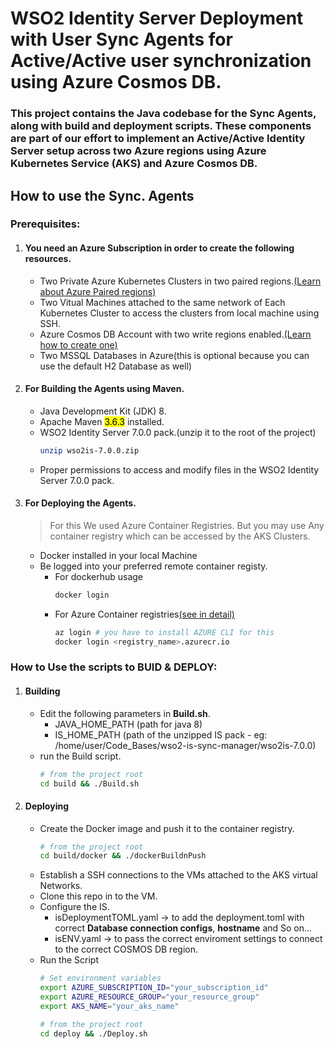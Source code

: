 # WSO2 Identity Server Deployment with User Sync Agents for Active/Active user synchronization using Azure Cosmos DB.

### This project contains the Java codebase for the Sync Agents, along with build and deployment scripts. These components are part of our effort to implement an Active/Active Identity Server setup across two Azure regions using Azure Kubernetes Service (AKS) and Azure Cosmos DB.

## How to use the Sync. Agents

### Prerequisites:

1. #### You need an Azure Subscription in order to create the following resources.
   - Two Private Azure Kubernetes Clusters in two paired regions.[(Learn about Azure Paired regions)](https://learn.microsoft.com/en-us/azure/reliability/cross-region-replication-azure)
   - Two Vitual Machines attached to the same network of Each Kubernetes Cluster to access the clusters from local machine using SSH.
   - Azure Cosmos DB Account with two write regions enabled.[(Learn how to create one)](https://learn.microsoft.com/en-us/azure/cosmos-db/nosql/quickstart-portal)
   - Two MSSQL Databases in Azure(this is optional because you can use the default H2 Database as well)
2. #### For Building the Agents using Maven.
   - Java Development Kit (JDK) 8.
   - Apache Maven <mark>3.6.3</mark> installed.
   - WSO2 Identity Server 7.0.0 pack.(unzip it to the root of the project)
     ```bash
     unzip wso2is-7.0.0.zip
     ```
   - Proper permissions to access and modify files in the WSO2 Identity Server 7.0.0 pack.
3. #### For Deploying the Agents.
   > For this We used Azure Container Registries. But you may use Any container registry which can be accessed by the AKS Clusters.
   - Docker installed in your local Machine
   - Be logged into your preferred remote container registy.
     - For dockerhub usage
       ```bash
       docker login
       ```
     - For Azure Container registries[(see in detail)](https://learn.microsoft.com/en-us/azure/container-registry/container-registry-authentication?tabs=azure-cli)
       ```bash
       az login # you have to install AZURE CLI for this
       docker login <registry_name>.azurecr.io
       ```

### How to Use the scripts to BUID & DEPLOY:

1. #### Building
    - Edit the following parameters in **Build.sh**.
        - JAVA_HOME_PATH (path for java 8)
        - IS_HOME_PATH (path of the unzipped IS pack - eg: /home/user/Code_Bases/wso2-is-sync-manager/wso2is-7.0.0)
    - run the Build script.
        ```bash
        # from the project root
        cd build && ./Build.sh
        ```
2. #### Deploying
    - Create the Docker image and push it to the container registry.
        ```bash
        # from the project root
        cd build/docker && ./dockerBuildnPush
        ```
    - Establish a SSH connections to the VMs attached to the AKS virtual Networks.
    - Clone this repo in to the VM.
    - Configure the IS.
        - isDeploymentTOML.yaml -> to add the deployment.toml with correct **Database connection configs**, **hostname** and So on...
        - isENV.yaml -> to pass the correct enviroment settings to connect to the correct COSMOS DB region.
    - Run the Script
        ```bash
        # Set environment variables
        export AZURE_SUBSCRIPTION_ID="your_subscription_id"
        export AZURE_RESOURCE_GROUP="your_resource_group"
        export AKS_NAME="your_aks_name"

        # from the project root
        cd deploy && ./Deploy.sh
        ```
